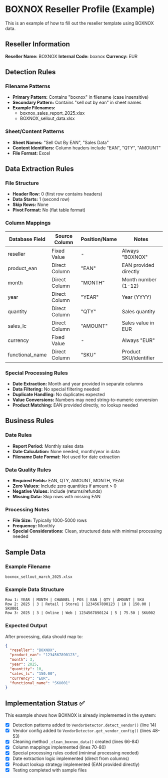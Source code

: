 # BOXNOX Reseller Profile (Example)

This is an example of how to fill out the reseller template using BOXNOX data.

## Reseller Information

**Reseller Name:** BOXNOX
**Internal Code:** boxnox
**Currency:** EUR

## Detection Rules

### Filename Patterns
- **Primary Pattern:** Contains "boxnox" in filename (case insensitive)
- **Secondary Pattern:** Contains "sell out by ean" in sheet names
- **Example Filenames:** 
  - boxnox_sales_report_2025.xlsx
  - BOXNOX_sellout_data.xlsx

### Sheet/Content Patterns
- **Sheet Names:** "Sell Out By EAN", "Sales Data"
- **Content Identifiers:** Column headers include "EAN", "QTY", "AMOUNT"
- **File Format:** Excel

## Data Extraction Rules

### File Structure
- **Header Row:** 0 (first row contains headers)
- **Data Starts:** 1 (second row)
- **Skip Rows:** None
- **Pivot Format:** No (flat table format)

### Column Mappings

| Database Field | Source Column | Position/Name | Notes |
|---------------|---------------|---------------|-------|
| reseller | Fixed Value | - | Always "BOXNOX" |
| product_ean | Direct Column | "EAN" | EAN provided directly |
| month | Direct Column | "MONTH" | Month number (1-12) |
| year | Direct Column | "YEAR" | Year (YYYY) |
| quantity | Direct Column | "QTY" | Sales quantity |
| sales_lc | Direct Column | "AMOUNT" | Sales value in EUR |
| currency | Fixed Value | - | Always "EUR" |
| functional_name | Direct Column | "SKU" | Product SKU/identifier |

### Special Processing Rules
- **Date Extraction:** Month and year provided in separate columns
- **Data Filtering:** No special filtering needed
- **Duplicate Handling:** No duplicates expected
- **Value Conversions:** Numbers may need string-to-numeric conversion
- **Product Matching:** EAN provided directly, no lookup needed

## Business Rules

### Date Rules
- **Report Period:** Monthly sales data
- **Date Calculation:** None needed, month/year in data
- **Filename Date Format:** Not used for date extraction

### Data Quality Rules
- **Required Fields:** EAN, QTY, AMOUNT, MONTH, YEAR
- **Zero Values:** Include zero quantities if amount > 0
- **Negative Values:** Include (returns/refunds)
- **Missing Data:** Skip rows with missing EAN

### Processing Notes
- **File Size:** Typically 1000-5000 rows
- **Frequency:** Monthly
- **Special Considerations:** Clean, structured data with minimal processing needed

## Sample Data

### Example Filename
```
boxnox_sellout_march_2025.xlsx
```

### Example Data Structure
```
Row 1: YEAR | MONTH | CHANNEL | POS | EAN | QTY | AMOUNT | SKU
Row 2: 2025 | 3 | Retail | Store1 | 1234567890123 | 10 | 150.00 | SKU001
Row 3: 2025 | 3 | Online | Web | 1234567890124 | 5 | 75.50 | SKU002
```

### Expected Output
After processing, data should map to:
```json
{
  "reseller": "BOXNOX",
  "product_ean": "1234567890123",
  "month": 3,
  "year": 2025,
  "quantity": 10,
  "sales_lc": "150.00",
  "currency": "EUR",
  "functional_name": "SKU001"
}
```

## Implementation Status ✅

This example shows how BOXNOX is already implemented in the system:

- [x] Detection patterns added to `VendorDetector.detect_vendor()` (line 14)
- [x] Vendor config added to `VendorDetector.get_vendor_config()` (lines 48-53)
- [x] Cleaning method `_clean_boxnox_data()` created (lines 66-84)
- [x] Column mappings implemented (lines 70-80)
- [x] Special processing rules coded (minimal processing needed)
- [x] Date extraction logic implemented (direct from columns)
- [x] Product lookup strategy implemented (EAN provided directly)
- [x] Testing completed with sample files